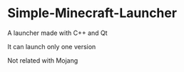 # Simple-Minecraft-Launcher
A launcher made with C++ and Qt

It can launch only one version

Not related with Mojang
